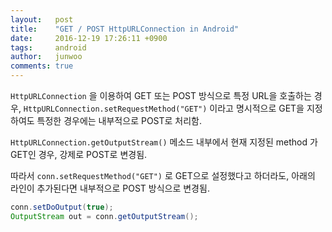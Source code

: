 ```yaml
---
layout:   post
title:    "GET / POST HttpURLConnection in Android"
date:     2016-12-19 17:26:11 +0900
tags:     android
author:   junwoo
comments: true
---
```


`HttpURLConnection` 을 이용하여 GET 또는 POST 방식으로 특정 URL을 호출하는 경우,
`HttpURLConnection.setRequestMethod("GET")` 이라고 명시적으로 GET을 지정하여도 특정한 경우에는 내부적으로 POST로 처리함.

`HttpURLConnection.getOutputStream()` 메소드 내부에서 현재 지정된 method 가 GET인 경우, 강제로 POST로 변경됨.

따라서 `conn.setRequestMethod("GET")` 로 GET으로 설정했다고 하더라도, 아래의 라인이 추가된다면 내부적으로 POST 방식으로 변경됨.

```java
conn.setDoOutput(true);
OutputStream out = conn.getOutputStream();
```
